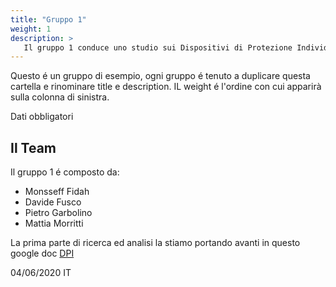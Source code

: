 ```yaml
---
title: "Gruppo 1"
weight: 1
description: >
   Il gruppo 1 conduce uno studio sui Dispositivi di Protezione Individuale(DPI)
---
```


Questo é un gruppo di esempio, ogni gruppo é tenuto a duplicare questa cartella e rinominare title e description.
IL weight é l'ordine con cui apparirà sulla colonna di sinistra.

Dati obbligatori

## Il Team

Il gruppo 1 é composto da:

* Monsseff Fidah  
* Davide Fusco  
* Pietro Garbolino
* Mattia Morritti

La prima parte di ricerca ed analisi la stiamo portando avanti in questo google doc [DPI](https://docs.google.com/presentation/d/18RxxflILKe6Hd1KKLPOOjiQAYauPZnTPTjp2voCpWwk/edit?usp=sharing)

04/06/2020
IT
